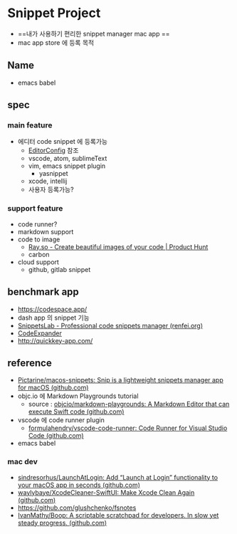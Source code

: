 # Snippet Project
- ==내가 사용하기 편리한 snippet manager mac app ==
- mac app store 에 등록 목적

## Name
- emacs babel  


## spec
### main feature
- 에디터 code snippet 에 등록가능
	- [EditorConfig](https://editorconfig.org/) 참조
	- vscode, atom, sublimeText
	- vim, emacs snippet plugin
		- yasnippet
	- xcode, intellij
	- 사용자 등록가능?

		
### support feature
- code runner?
- markdown support
- code to image
	- [Ray.so - Create beautiful images of your code | Product Hunt](https://www.producthunt.com/posts/ray-so-by-raycast)
	- carbon 
- cloud support 
	- github, gitlab snippet
## benchmark app
- https://codespace.app/
- dash app 의 snippet 기능 
- [SnippetsLab - Professional code snippets manager (renfei.org)](http://www.renfei.org/snippets-lab/)
- [CodeExpander](https://codeexpander.com/)
- http://quickkey-app.com/


## reference
- [Pictarine/macos-snippets: Snip is a lightweight snippets manager app for macOS (github.com)](https://github.com/Pictarine/macos-snippets)
- objc.io 에 Markdown Playgrounds tutorial
	- source : [objcio/markdown-playgrounds: A Markdown Editor that can execute Swift code (github.com)](https://github.com/objcio/markdown-playgrounds)
- vscode 에 code runner plugin
	- [formulahendry/vscode-code-runner: Code Runner for Visual Studio Code (github.com)](https://github.com/formulahendry/vscode-code-runner)
- emacs babel 
### mac dev
- [sindresorhus/LaunchAtLogin: Add “Launch at Login” functionality to your macOS app in seconds (github.com)](https://github.com/sindresorhus/LaunchAtLogin)
- [waylybaye/XcodeCleaner-SwiftUI: Make Xcode Clean Again (github.com)](https://github.com/waylybaye/XcodeCleaner-SwiftUI)
- https://github.com/glushchenko/fsnotes
- [IvanMathy/Boop: A scriptable scratchpad for developers. In slow yet steady progress. (github.com)](https://github.com/IvanMathy/Boop)


